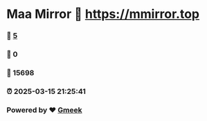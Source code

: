 # Maa Mirror :link: https://mmirror.top 
### :page_facing_up: [5](https://mmirror.top/tag.html) 
### :speech_balloon: 0 
### :hibiscus: 15698 
### :alarm_clock: 2025-03-15 21:25:41 
### Powered by :heart: [Gmeek](https://github.com/Meekdai/Gmeek)

